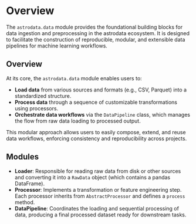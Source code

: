 # Overview

The `astrodata.data` module provides the foundational building blocks for data ingestion and preprocessing in the astrodata ecosystem. It is designed to facilitate the construction of reproducible, modular, and extensible data pipelines for machine learning workflows.

## Overview

At its core, the `astrodata.data` module enables users to:

- **Load data** from various sources and formats (e.g., CSV, Parquet) into a standardized structure.
- **Process data** through a sequence of customizable transformations using processors.
- **Orchestrate data workflows** via the `DataPipeline` class, which manages the flow from raw data loading to processed output.

This modular approach allows users to easily compose, extend, and reuse data workflows, enforcing consistency and reproducibility across projects.

## Modules

- **Loader**: Responsible for reading raw data from disk or other sources and converting it into a `RawData` object (which contains  a pandas DataFrame).
- **Processor**: Implements a transformation or feature engineering step. Each processor inherits from `AbstractProcessor` and defines a `process` method.
- **DataPipeline**: Coordinates the loading and sequential processing of data, producing a final processed dataset ready for downstream tasks.
